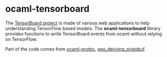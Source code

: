 # ocaml-tensorboard

The [TensorBoard project](https://www.tensorflow.org/how_tos/summaries_and_tensorboard/)
is made of various web applications to help understanding TensorFlow based models.
The __ocaml-tensorboard__ library provides functions to write TensorBoard
events from ocaml without relying on TensorFlow.

Part of the code comes from [ocaml-protoc](https://github.com/mransan/ocaml-protoc),
[ppx_deriving_protobuf](https://github.com/ocaml-ppx/ppx_deriving_protobuf).
